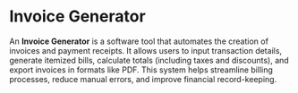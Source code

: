 # Invoice Generator
An **Invoice Generator** is a software tool that automates the creation of invoices and payment receipts. It allows users to input transaction details, generate itemized bills, calculate totals (including taxes and discounts), and export invoices in formats like PDF. This system helps streamline billing processes, reduce manual errors, and improve financial record-keeping.
